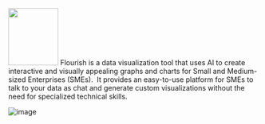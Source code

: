 
<img src="https://k.top4top.io/p_2697f8wjq1.png" width="100" height="115">
Flourish is a data visualization tool that uses AI to create interactive and visually appealing graphs and charts for Small and Medium-sized Enterprises (SMEs). 
It provides an easy-to-use platform for SMEs to talk to your data as chat and generate custom visualizations without the need for specialized technical skills.

![image](https://github.com/Sleemah/Flourish/assets/94294032/8795f0fa-a47b-406a-8fc5-25f8f271357c)

